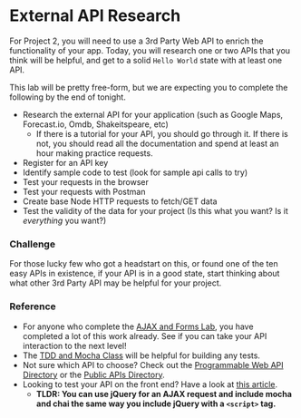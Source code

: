 # External API Research

For Project 2, you will need to use a 3rd Party Web API to enrich the functionality of your app.  Today, you will research one or two APIs that you think will be helpful, and get to a solid `Hello World` state with at least one API.

This lab will be pretty free-form, but we are expecting you to complete the following by the end of tonight.

- Research the external API for your application (such as Google Maps, Forecast.io, Omdb, Shakeitspeare, etc)
  - If there is a tutorial for your API, you should go through it.  If there is not, you should read all the documentation and spend at least an hour making practice requests.
- Register for an API key
- Identify sample code to test (look for sample api calls to try)
- Test your requests in the browser
- Test your requests with Postman
- Create base Node HTTP requests to fetch/GET data
- Test the validity of the data for your project (Is this what you want?  Is it *everything* you want?)

### Challenge

For those lucky few who got a headstart on this, or found one of the ten easy APIs in existence, if your API is in a good state, start thinking about what other 3rd Party API may be helpful for your project.

### Reference

- For anyone who complete the [AJAX and Forms Lab](https://github.com/den-wdi-2/forms-and-ajax-lab), you have completed a lot of this work already.  See if you can take your API interaction to the next level!
- The [TDD and Mocha Class](https://github.com/den-wdi-2/tdd-and-mocha) will be helpful for building any tests.
- Not sure which API to choose?  Check out the [Programmable Web API Directory](http://www.programmableweb.com/apis/directory) or the [Public APIs Directory](http://www.publicapis.com/).
- Looking to test your API on the front end?  Have a look at [this article](https://nicolas.perriault.net/code/2013/testing-frontend-javascript-code-using-mocha-chai-and-sinon/).
  - **TLDR: You can use jQuery for an AJAX request and include mocha and chai the same way you include jQuery with a `<script>` tag.**
